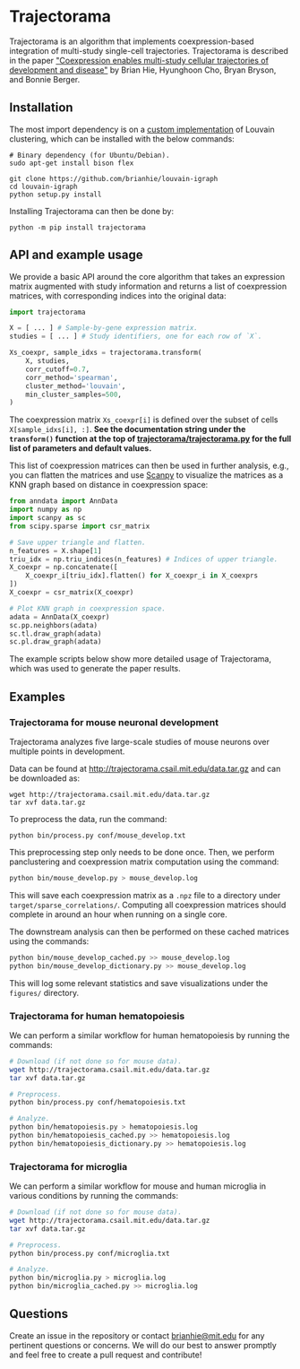 
# Trajectorama

Trajectorama is an algorithm that implements coexpression-based integration of multi-study single-cell trajectories. Trajectorama is described in the paper ["Coexpression enables multi-study cellular trajectories of development and disease"](https://www.biorxiv.org/content/10.1101/719088v2) by Brian Hie, Hyunghoon Cho, Bryan Bryson, and Bonnie Berger.

## Installation

The most import dependency is on a [custom implementation](https://github.com/brianhie/louvain-igraph) of Louvain clustering, which can be installed with the below commands:
```
# Binary dependency (for Ubuntu/Debian).
sudo apt-get install bison flex

git clone https://github.com/brianhie/louvain-igraph
cd louvain-igraph
python setup.py install
```
Installing Trajectorama can then be done by:
```
python -m pip install trajectorama
```

## API and example usage

We provide a basic API around the core algorithm that takes an expression matrix augmented with study information and returns a list of coexpression matrices, with corresponding indices into the original data:
```python
import trajectorama

X = [ ... ] # Sample-by-gene expression matrix.
studies = [ ... ] # Study identifiers, one for each row of `X`.

Xs_coexpr, sample_idxs = trajectorama.transform(
    X, studies,
    corr_cutoff=0.7,
    corr_method='spearman',
    cluster_method='louvain',
    min_cluster_samples=500,
)
```

The coexpression matrix `Xs_coexpr[i]` is defined over the subset of cells `X[sample_idxs[i], :]`. **See the documentation string under the `transform()` function at the top of [trajectorama/trajectorama.py](trajectorama/trajectorama.py) for the full list of parameters and default values.**

This list of coexpression matrices can then be used in further analysis, e.g., you can flatten the matrices and use [Scanpy](https://scanpy.readthedocs.io/) to visualize the matrices as a KNN graph based on distance in coexpression space:
```python
from anndata import AnnData
import numpy as np
import scanpy as sc
from scipy.sparse import csr_matrix

# Save upper triangle and flatten.
n_features = X.shape[1]
triu_idx = np.triu_indices(n_features) # Indices of upper triangle.
X_coexpr = np.concatenate([
    X_coexpr_i[triu_idx].flatten() for X_coexpr_i in X_coexprs
])
X_coexpr = csr_matrix(X_coexpr)

# Plot KNN graph in coexpression space.
adata = AnnData(X_coexpr)
sc.pp.neighbors(adata)
sc.tl.draw_graph(adata)
sc.pl.draw_graph(adata)

```

The example scripts below show more detailed usage of Trajectorama, which was used to generate the paper results.

## Examples

### Trajectorama for mouse neuronal development

Trajectorama analyzes five large-scale studies of mouse neurons over multiple points in development.

Data can be found at http://trajectorama.csail.mit.edu/data.tar.gz and can be downloaded as:
```
wget http://trajectorama.csail.mit.edu/data.tar.gz
tar xvf data.tar.gz
```

To preprocess the data, run the command:
```
python bin/process.py conf/mouse_develop.txt
```
This preprocessing step only needs to be done once. Then, we perform panclustering and coexpression matrix computation using the command:
```bash
python bin/mouse_develop.py > mouse_develop.log
```
This will save each coexpression matrix as a `.npz` file to a directory under `target/sparse_correlations/`. Computing all coexpression matrices should complete in around an hour when running on a single core.

The downstream analysis can then be performed on these cached matrices using the commands:
```bash
python bin/mouse_develop_cached.py >> mouse_develop.log
python bin/mouse_develop_dictionary.py >> mouse_develop.log
```
This will log some relevant statistics and save visualizations under the `figures/` directory.

### Trajectorama for human hematopoiesis

We can perform a similar workflow for human hematopoiesis by running the commands:
```bash
# Download (if not done so for mouse data).
wget http://trajectorama.csail.mit.edu/data.tar.gz
tar xvf data.tar.gz

# Preprocess.
python bin/process.py conf/hematopoiesis.txt

# Analyze.
python bin/hematopoiesis.py > hematopoiesis.log
python bin/hematopoiesis_cached.py >> hematopoiesis.log
python bin/hematopoiesis_dictionary.py >> hematopoiesis.log
```

### Trajectorama for microglia

We can perform a similar workflow for mouse and human microglia in various conditions by running the commands:
```bash
# Download (if not done so for mouse data).
wget http://trajectorama.csail.mit.edu/data.tar.gz
tar xvf data.tar.gz

# Preprocess.
python bin/process.py conf/microglia.txt

# Analyze.
python bin/microglia.py > microglia.log
python bin/microglia_cached.py >> microglia.log
```

## Questions

Create an issue in the repository or contact brianhie@mit.edu for any pertinent questions or concerns. We will do our best to answer promptly and feel free to create a pull request and contribute!

